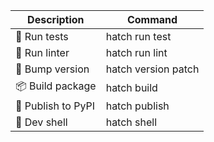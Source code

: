 | Description        | Command             |
|--------------------|---------------------|
| 🧪 Run tests       | hatch run test      |
| 🧼 Run linter      | hatch run lint      |
| 🔼 Bump version    | hatch version patch |
| 📦 Build package   | hatch build         |
| 🚀 Publish to PyPI | hatch publish       |
| 🐚 Dev shell	      | hatch shell         |
